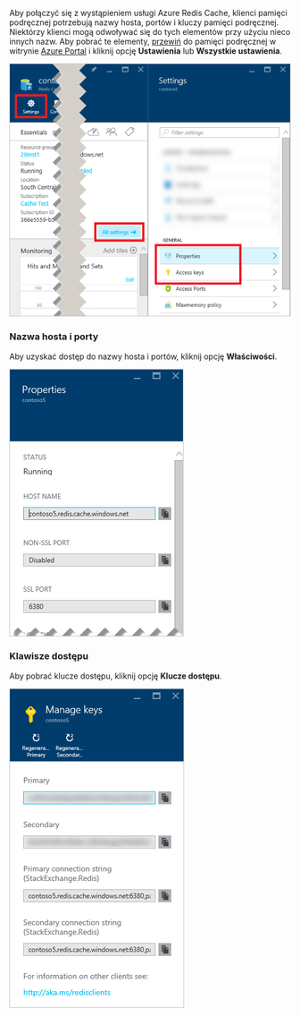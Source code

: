 Aby połączyć się z wystąpieniem usługi Azure Redis Cache, klienci pamięci podręcznej potrzebują nazwy hosta, portów i kluczy pamięci podręcznej. Niektórzy klienci mogą odwoływać się do tych elementów przy użyciu nieco innych nazw. Aby pobrać te elementy, [przewiń](../articles/redis-cache/cache-configure.md#configure-redis-cache-settings) do pamięci podręcznej w witrynie [Azure Portal](https://portal.azure.com) i kliknij opcję **Ustawienia** lub **Wszystkie ustawienia**. 

![Ustawienia pamięci podręcznej Redis](media/redis-cache-access-keys/redis-cache-settings.png)

### <a name="host-name-and-ports"></a>Nazwa hosta i porty
Aby uzyskać dostęp do nazwy hosta i portów, kliknij opcję **Właściwości**.

![Właściwości pamięci podręcznej Redis](media/redis-cache-access-keys/redis-cache-properties.png)

### <a name="access-keys"></a>Klawisze dostępu
Aby pobrać klucze dostępu, kliknij opcję **Klucze dostępu**.

![Klucze dostępu pamięci podręcznej Redis](media/redis-cache-access-keys/redis-cache-access-keys.png)



<!--HONumber=Jan17_HO1-->


